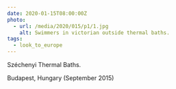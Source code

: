 ```yaml
---
date: 2020-01-15T08:00:00Z
photo:
  - url: /media/2020/015/p1/1.jpg
    alt: Swimmers in victorian outside thermal baths.
tags:
  - look_to_europe
---
```


Széchenyi Thermal Baths.

Budapest, Hungary (September 2015)
